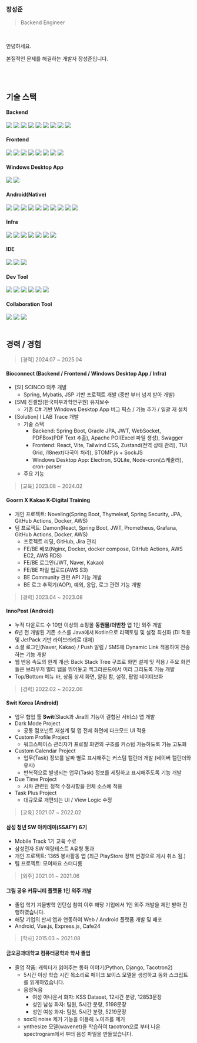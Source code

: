 <div align="left">

### 장성준

> Backend Engineer

</br>

안녕하세요.

본질적인 문제를 해결하는 개발자 장성준입니다.

</br>
</br>

## 기술 스택

#### **Backend**
<img src="https://img.shields.io/badge/Java-black?style=flat-square&logo=OpenJDK&logoColor=white" />
<img src="https://img.shields.io/badge/Spring_Boot-black?style=flat-square&logo=spring-boot&logoColor=white" />
<img src="https://img.shields.io/badge/Gradle-black?style=flat-square&logo=gradle&logoColor=white" />
<img src="https://img.shields.io/badge/Spring_Data_JPA-black?style=flat-square&logo=spring&logoColor=white" />
<img src="https://img.shields.io/badge/QueryDSL-black?style=flat-square&logo=hibernate&logoColor=white" />
<img src="https://img.shields.io/badge/Spring_Security-black?style=flat-square&logo=spring-security&logoColor=white" />
<img src="https://img.shields.io/badge/JWT-black?style=flat-square&logo=jsonwebtokens&logoColor=white" />
<img src="https://img.shields.io/badge/WebSocket-black?style=flat-square&logo=socketdotio&logoColor=white" />
<img src="https://img.shields.io/badge/Swagger-black?style=flat-square&logo=swagger&logoColor=white" />

#### **Frontend**
<img src="https://img.shields.io/badge/TypeScript-black?style=flat-square&logo=typescript&logoColor=white" />
<img src="https://img.shields.io/badge/React-black?style=flat-square&logo=react&logoColor=white" />
<img src="https://img.shields.io/badge/Vite-black?style=flat-square&logo=vite&logoColor=white" />
<img src="https://img.shields.io/badge/Tailwind_CSS-black?style=flat-square&logo=tailwind-css&logoColor=white" />
<img src="https://img.shields.io/badge/Zustand-black?style=flat-square&logo=zotero&logoColor=white" />
<img src="https://img.shields.io/badge/Axios-black?style=flat-square&logo=axios&logoColor=white" />
<img src="https://img.shields.io/badge/TUI_Grid-black?style=flat-square&logo=tableau&logoColor=white" />
<img src="https://img.shields.io/badge/i18next-black?style=flat-square&logo=google-translate&logoColor=white" />

#### **Windows Desktop App**
<img src="https://img.shields.io/badge/Electron-black?style=flat-square&logo=electron&logoColor=white" />
<img src="https://img.shields.io/badge/SQLite-black?style=flat-square&logo=sqlite&logoColor=white" />

#### **Android(Native)**
<img src="https://img.shields.io/badge/Kotlin-black?style=flat-square&logo=kotlin&logoColor=white" />
<img src="https://img.shields.io/badge/Coroutine-black?style=flat-square&logo=kotlin&logoColor=white" />
<img src="https://img.shields.io/badge/Flow-black?style=flat-square&logo=kotlin&logoColor=white" />
<img src="https://img.shields.io/badge/Retrofit-black?style=flat-square&logo=android&logoColor=white" />
<img src="https://img.shields.io/badge/Hilt-black?style=flat-square&logo=android&logoColor=white" />
<img src="https://img.shields.io/badge/AAC-black?style=flat-square&logo=android&logoColor=white" />
<img src="https://img.shields.io/badge/Room-black?style=flat-square&logo=android&logoColor=white" />
<img src="https://img.shields.io/badge/DataStore-black?style=flat-square&logo=android&logoColor=white" />
<img src="https://img.shields.io/badge/Paging-black?style=flat-square&logo=android&logoColor=white" />
<img src="https://img.shields.io/badge/Navigation-black?style=flat-square&logo=android&logoColor=white" />

#### **Infra**
<img src="https://img.shields.io/badge/Ubuntu-black?style=flat-square&logo=ubuntu&logoColor=white" />
<img src="https://img.shields.io/badge/AWS_EC2-black?style=flat-square&logo=amazonaws&logoColor=white" />
<img src="https://img.shields.io/badge/AWS_RDS-black?style=flat-square&logo=amazonaws&logoColor=white" />
<img src="https://img.shields.io/badge/AWS_S3-black?style=flat-square&logo=amazonaws&logoColor=white" />
<img src="https://img.shields.io/badge/AWS_CloudWatch-black?style=flat-square&logo=amazonaws&logoColor=white" />
<img src="https://img.shields.io/badge/Docker-black?style=flat-square&logo=docker&logoColor=white" />
<img src="https://img.shields.io/badge/GitHub_Actions-black?style=flat-square&logo=github-actions&logoColor=white" />

#### **IDE**
<img src="https://img.shields.io/badge/IntelliJ_IDEA-black?style=flat-square&logo=intellij-idea&logoColor=white" />
<img src="https://img.shields.io/badge/Visual_Studio_Code-black?style=flat-square&logo=visual-studio-code&logoColor=white" />
<img src="https://img.shields.io/badge/Android_Studio-black?style=flat-square&logo=android-studio&logoColor=white" />

#### **Dev Tool**
<img src="https://img.shields.io/badge/DBeaver-black?style=flat-square&logo=&logoColor=white" />
<img src="https://img.shields.io/badge/Postman-black?style=flat-square&logo=postman&logoColor=white" />
<img src="https://img.shields.io/badge/Sourcetree-black?style=flat-square&logo=sourcetree&logoColor=white" />
<img src="https://img.shields.io/badge/PuTTY-black?style=flat-square&logo=powershell&logoColor=white" />
<img src="https://img.shields.io/badge/FileZilla-black?style=flat-square&logo=filezilla&logoColor=white" />
<img src="https://img.shields.io/badge/Docker_Desktop-black?style=flat-square&logo=docker&logoColor=white" />

#### **Collaboration Tool**
<img src="https://img.shields.io/badge/Jira-black?style=flat-square&logo=jira&logoColor=white" />
<img src="https://img.shields.io/badge/Confluence-black?style=flat-square&logo=confluence&logoColor=white" />
<img src="https://img.shields.io/badge/Slack-black?style=flat-square&logo=slack&logoColor=white" />

</br>
</br>

## 경력 / 경험

> [경력] 2024.07 ~ 2025.04

#### **Bioconnect (Backend / Frontend / Windows Desktop App / Infra)**
- [SI] SCINCO 외주 개발
  - Spring, Mybatis, JSP 기반 프로젝트 개발 (중반 부터 넘겨 받아 개발)
- [SM] 진셀팜(한국피부과학연구원) 유지보수
  - 기존 C# 기반 Windows Desktop App 버그 픽스 / 기능 추가 / 일괄 재 설치
- [Solution] I LAB Trace 개발
  - 기술 스택
    - Backend: Spring Boot, Gradle JPA, JWT, WebSocket, PDFBox(PDF Text 추출), Apache POI(Excel 파일 생성), Swagger
    - Frontend: React, Vite, Tailwind CSS, Zustand(전역 상태 관리), TUI Grid, i18next(다국어 처리), STOMP.js + SockJS
    - Windows Desktop App: Electron, SQLite, Node-cron(스케줄러), cron-parser
  - 주요 기능

> [교육] 2023.08 ~ 2024.02

#### **Goorm X Kakao K-Digital Training**
- 개인 프로젝트: Noveling(Spring Boot, Thymeleaf, Spring Security, JPA, GitHub Actions, Docker, AWS)
- 팀 프로젝트: Damon(React, Spring Boot, JWT, Prometheus, Grafana, GitHub Actions, Docker, AWS)
  - 프로젝트 리딩, GitHub, Jira 관리
  - FE/BE 배포(Nginx, Docker, docker compose, GitHub Actions, AWS EC2, AWS RDS)
  - FE/BE 로그인(JWT, Naver, Kakao)
  - FE/BE 파일 업로드(AWS S3)
  - BE Community 관련 API 기능 개발
  - BE 로그 추적기(AOP), 예외, 응답, 로그 관련 기능 개발

> [경력] 2023.04 ~ 2023.08

#### **InnoPost (Android)**
- 누적 다운로드 수 10만 이상의 쇼핑몰 **동원몰/더반찬** 앱 1인 외주 개발
- 6년 전 개발된 기존 소스를 Java에서 Kotlin으로 리팩토링 및 설정 최신화 (DI 적용 및 JetPack 기반 라이브러리로 대체)
- 소셜 로그인(Naver, Kakao) / Push 알림 / SMS에 Dynamic Link 적용하여 전송하는 기능 개발
- 웹 반응 속도의 한계 개선: Back Stack Tree 구조로 화면 설계 및 적용 / 주요 화면들은 브라우저 멀티 탭을 뛰어놓고 백그라운드에서 미리 그리도록 기능 개발
- Top/Bottom 메뉴 바, 상품 상세 화면, 알림 함, 설정, 팝업 네이티브화

> [경력] 2022.02 ~ 2022.06

#### **Swit Korea (Android)**
- 업무 협업 툴 **Swit**(Slack과 Jira의 기능이 결합된 서비스) 앱 개발
- Dark Mode Project
  - 공통 컴포넌트 재설계 및 앱 전체 화면에 다크모드 UI 적용
- Custom Profile Project
  - 워크스페이스 관리자가 프로필 화면의 구조를 커스텀 가능하도록 기능 고도화
- Custom Calendar Project
  - 업무(Task) 정보를 날짜 별로 표시해주는 커스텀 캘린더 개발 (네이버 캘린더와 유사)
  - 반복적으로 발생되는 업무(Task) 정보를 세팅하고 표시해주도록 기능 개발
- Due Time Project
  - 시차 관련된 정책 수정사항을 전체 소스에 적용
- Task Plus Project
  - 대규모로 개편되는 UI / View Logic 수정

> [교육] 2021.07 ~ 2022.02

#### **삼성 청년 SW 아카데미(SSAFY) 6기**
- Mobile Track 1기 교육 수료
- 삼성전자 SW 역량테스트 A유형 통과
- 개인 프로젝트: 1365 봉사활동 앱 (최근 PlayStore 정책 변경으로 게시 취소 됨.)
- 팀 프로젝트: 모여봐요 스터디룸

> [외주] 2021.01 ~ 2021.06

#### **그림 공유 커뮤니티 플랫폼 1인 외주 개발**
- 졸업 학기 겨울방학 인턴십 참여 이후 해당 기업에서 1인 외주 개발을 제안 받아 진행하였습니다.
- 해당 기업의 판서 앱과 연동하여 Web / Android 플랫폼 개발 및 배포
- Android, Vue.js, Express.js, Cafe24

> [학사] 2015.03 ~ 2021.08

#### **금오공과대학교 컴퓨터공학과 학사 졸업**
- 졸업 작품: 캐릭터가 읽어주는 동화 이야기(Python, Django, Tacotron2)
  - 5시간 이상 학습 시킨 목소리로 페이크 보이스 모델을 생성하고 동화 스크립트를 읽게하였습니다.
  - 음성녹음
    - 여성 아나운서 화자: KSS Dataset, 12시간 분량, 12853문장
    - 성인 남성 화자: 팀원, 5시간 분량, 5198문장
    - 성인 여성 화자: 팀원, 5시간 분량, 5219문장 
  - sox의 noise 제거 기능을 이용해 노이즈를 제거
  - ynthesize 모델(wavenet)을 학습하여 tacotron으로 부터 나온 spectrogram에서 부터 음성 파일을 만들었습니다.

</div>

